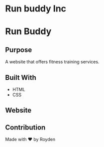 # Run buddy Inc

# Run Buddy

## Purpose
A website that offers fitness training services.

## Built With
* HTML
* CSS

## Website

## Contribution
Made with ❤️ by Royden

